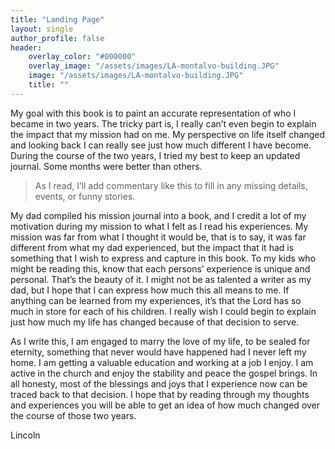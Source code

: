 ```yaml
---
title: "Landing Page"
layout: single
author_profile: false
header:
    overlay_color: "#000000"
    overlay_image: "/assets/images/LA-montalvo-building.JPG"
    image: "/assets/images/LA-montalvo-building.JPG"
    title: ""
---
```


My goal with this book is to paint an accurate representation of who I became in two years. The tricky part is, I really can’t even begin to explain the impact that my mission had on me. My perspective on life itself changed and looking back I can really see just how much different I have become. During the course of the two years, I tried my best to keep an updated journal. Some months were better than others. 

> As I read, I’ll add commentary like this to fill in any missing details, events, or funny stories.

My dad compiled his mission journal into a book, and I credit a lot of my motivation during my mission to what I felt as I read his experiences. My mission was far from what I thought it would be, that is to say, it was far different from what my dad experienced, but the impact that it had is something that I wish to express and capture in this book. To my kids who might be reading this, know that each persons’ experience is unique and personal. That’s the beauty of it. I might not be as talented a writer as my dad, but I hope that I can express how much this all means to me. If anything can be learned from my experiences, it’s that the Lord has so much in store for each of his children.
I really wish I could begin to explain just how much my life has changed because of that decision to serve. 

As I write this, I am engaged to marry the love of my life, to be sealed for eternity, something that never would have happened had I never left my home. I am getting a valuable education and working at a job I enjoy. I am active in the church and enjoy the stability and peace the gospel brings. In all honesty, most of the blessings and joys that I experience now can be traced back to that decision. I hope that by reading through my thoughts and experiences you will be able to get an idea of how much changed over the course of those two years. 

Lincoln
